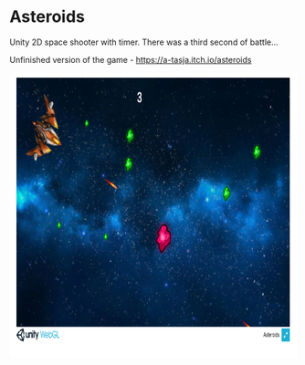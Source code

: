 # Asteroids
Unity 2D space shooter with timer.
There was a third second of battle...

Unfinished version of the game - https://a-tasja.itch.io/asteroids

<img src="https://github.com/aTasja/Asteroids/blob/master/screenShot.png"  height="500" width="900">


